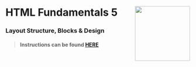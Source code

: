# HTML Fundamentals 5 <img align="right" src="https://github.com/Learning-Fuze/prototypes_C9/blob/assets/assets/images/logos/LF_LOGO.png?raw=true" width="150">
### Layout Structure, Blocks & Design

>#### Instructions can be found <a href="http://learning-fuze.github.io/prototypes_C9/#/HTML-Fundamentals-5" target="_blank">HERE</a>
